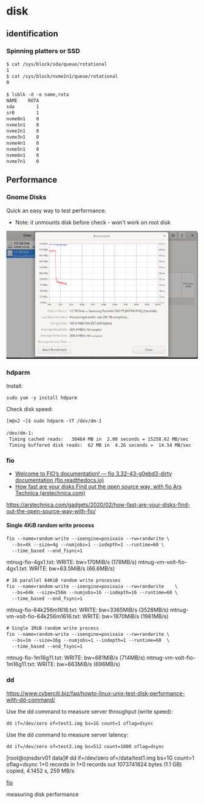 # disk

## identification

### Spinning platters or SSD

    $ cat /sys/block/sda/queue/rotational
    1
    $ cat /sys/block/nvme1n1/queue/rotational
    0

    $ lsblk -d -o name,rota
    NAME    ROTA
    sda        1
    sr0        1
    nvme0n1    0
    nvme1n1    0
    nvme2n1    0
    nvme3n1    0
    nvme4n1    0
    nvme5n1    0
    nvme6n1    0
    nvme7n1    0


## Performance

### Gnome Disks

Quick an easy way to test performance.

- Note: it unmounts disk before check - won't work on root disk

![](../assets/Pasted%20image%2020230104115435.png)

### hdparm

Install:

    sudo yum -y install hdparm

Check disk speed:

    [m@x2 ~]$ sudo hdparm -tT /dev/dm-1

    /dev/dm-1:
     Timing cached reads:   30464 MB in  2.00 seconds = 15258.62 MB/sec
     Timing buffered disk reads:  62 MB in  4.26 seconds =  14.54 MB/sec



### fio

- [Welcome to FIO’s documentation! — fio 3.32-43-g0ebd3-dirty documentation (fio.readthedocs.io)](https://fio.readthedocs.io/en/latest/index.html)
- [How fast are your disks Find out the open source way, with fio  Ars Technica (arstechnica.com)](https://arstechnica.com/gadgets/2020/02/how-fast-are-your-disks-find-out-the-open-source-way-with-fio/)

https://arstechnica.com/gadgets/2020/02/how-fast-are-your-disks-find-out-the-open-source-way-with-fio/

#### Single 4KiB random write process

    fio --name=random-write --ioengine=posixaio --rw=randwrite \
      --bs=4k --size=4g --numjobs=1 --iodepth=1 --runtime=60 \
      --time_based --end_fsync=1

mtnug-fio-4gx1.txt:          WRITE: bw=170MiB/s (178MB/s)
mtnug-vm-volt-fio-4gx1.txt:  WRITE: bw=63.5MiB/s (66.6MB/s)

    # 16 parallel 64KiB random write processes
    fio --name=random-write --ioengine=posixaio --rw=randwrite    \
      --bs=64k --size=256m --numjobs=16 --iodepth=16 --runtime=60 \
      --time_based --end_fsync=1

mtnug-fio-64k256m1616.txt:          WRITE: bw=3365MiB/s (3528MB/s)
mtnug-vm-volt-fio-64k256m1616.txt:  WRITE: bw=1870MiB/s (1961MB/s)

    # Single 1MiB random write process
    fio --name=random-write --ioengine=posixaio --rw=randwrite \
      --bs=1m --size=16g --numjobs=1 --iodepth=1 --runtime=60  \
      --time_based --end_fsync=1

mtnug-fio-1m16g11.txt:          WRITE: bw=681MiB/s (714MB/s)
mtnug-vm-volt-fio-1m16g11.txt:  WRITE: bw=663MiB/s (696MB/s)


### dd

<!-- markdown-link-check-disable-next-line -->
https://www.cyberciti.biz/faq/howto-linux-unix-test-disk-performance-with-dd-command/

Use the dd command to measure server throughput (write speed):

    dd if=/dev/zero of=test1.img bs=1G count=1 oflag=dsync

Use the dd command to measure server latency:

    dd if=/dev/zero of=test2.img bs=512 count=1000 oflag=dsync

[root@ojnsdsrv01 data]# dd if=/dev/zero of=/data/test1.img bs=1G count=1 oflag=dsync
1+0 records in
1+0 records out
1073741824 bytes (1.1 GB) copied, 4.1452 s, 259 MB/s


[fio](https://support.binarylane.com.au/support/solutions/articles/1000055889-how-to-benchmark-disk-i-o)

measuring disk performance
